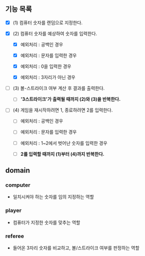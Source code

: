 ## 기능 목록

- [x] (1) 컴퓨터 숫자를 랜덤으로 지정한다.


- [x] (2) 컴퓨터 숫자를 예상하여 숫자를 입력한다.
  - [x] 예외처리 : 공백인 경우
  - [x] 예외처리 : 문자를 입력한 경우
  - [x] 예외처리 : 0을 입력한 경우
  - [x] 예외처리 : 3자리가 아닌 경우


- [ ] (3) 볼-스트라이크 여부 계산 후 결과를 출력한다.
  - [ ] **'3스트라이크'가 출력될 때까지 (2)와 (3)을 반복한다.**


- [ ] (4) 게임을 재시작하려면 1, 종료하려면 2를 입력한다.
  - [ ] 예외처리 : 공백인 경우
  - [ ] 예외처리 : 문자를 입력한 경우
  - [ ] 예외처리 : 1~2에서 벗어난 숫자를 입력한 경우
  - [ ] **2를 입력할 때까지 (1)부터 (4)까지 반복한다.**


## domain

### computer
- 일치시켜야 하는 숫자를 임의 지정하는 역할

### player
- 컴퓨터가 지정한 숫자를 맞추는 역할

### referee
- 들어온 3자리 숫자를 비교하고, 볼/스트라이크 여부를 판정하는 역할
